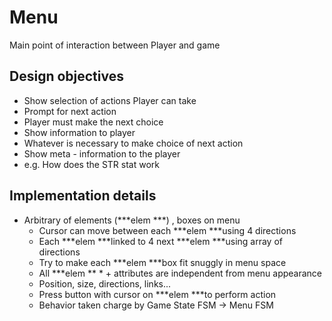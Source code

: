 # Menu

Main point of interaction between Player and game

## Design objectives
- Show selection of actions Player can take
- Prompt for next action
- Player must make the next choice
- Show information to player
- Whatever is necessary to make choice of next action
- Show meta - information to the player
- e.g. How does the STR stat work

## Implementation details
- Arbitrary of elements (***elem ***)
    , boxes on menu
    - Cursor can move between each ***elem ***using 4 directions
    - Each ***elem ***linked to 4 next ***elem ***using array of directions
    - Try to make each ***elem ***box fit snuggly in menu space
    - All ***elem ** * + attributes are independent from menu appearance
    - Position, size, directions, links...
    - Press button with cursor on ***elem ***to perform action
    - Behavior taken charge by Game State FSM -> Menu FSM